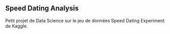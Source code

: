 ## Speed Dating Analysis

Petit projet de Data Science sur le jeu de données Speed Dating Experiment de Kaggle.